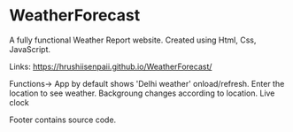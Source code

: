 # WeatherForecast
A fully functional Weather Report website.
Created using Html, Css, JavaScript.

Links: https://hrushiisenpaii.github.io/WeatherForecast/

Functions->
App by default shows 'Delhi weather' onload/refresh.
Enter the location to see weather.
Backgroung changes according to location.
Live clock

Footer contains source code.


